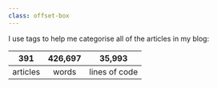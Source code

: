 ```yaml
---
class: offset-box
---
```


<p>I use tags to help me categorise all of the articles in my blog:</p>

<table class="stats-table">
    <thead>
        <tr>
            <th style="text-align: center;">391</th>
            <th style="text-align: center;">426,697</th>
            <th style="text-align: center;">35,993</th>
        </tr>
    </thead>
    <tbody>
        <tr>
            <td style="text-align: center;">articles</td>
            <td style="text-align: center;">words</td>
            <td style="text-align: center;">lines of code</td>
        </tr>
    </tbody>
</table>